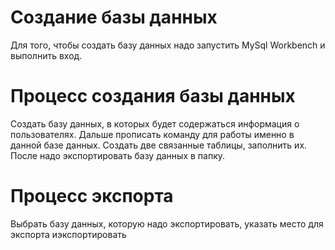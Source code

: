 # Создание базы данных
Для того, чтобы создать базу данных надо запустить MySql Workbench и выполнить вход.
# Процесс создания базы данных
Создать базу данных, в которых будет содержаться информация о пользователях.
Дальше прописать команду для работы именно в данной базе данных.
Создать две связанные таблицы, заполнить их.
После надо экспортировать базу данных в папку. 
# Процесс экспорта
Выбрать базу данных, которую надо экспортировать, указать место для экспорта иэкспортировать